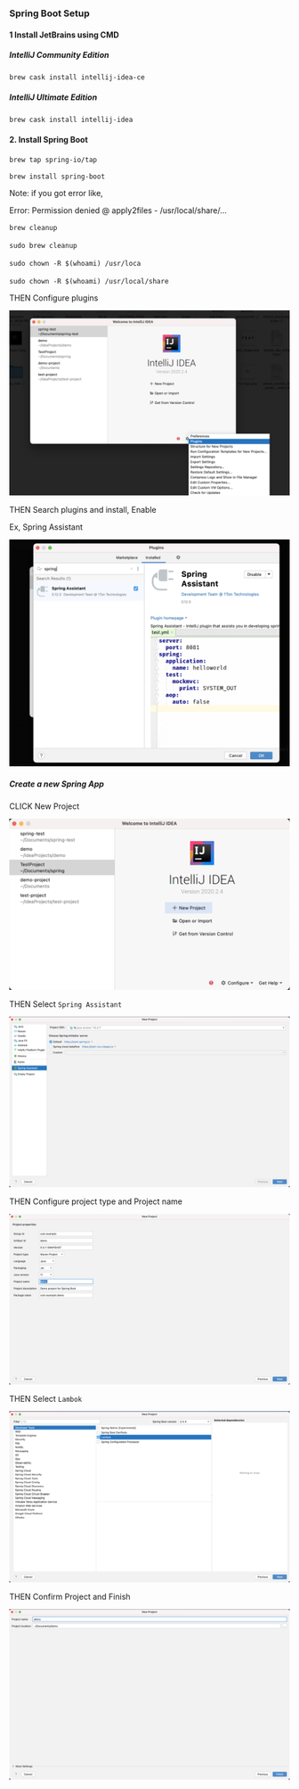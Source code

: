 ### Spring Boot Setup

#### 1 Install JetBrains using CMD

##### IntelliJ Community Edition

```
brew cask install intellij-idea-ce

```

##### IntelliJ Ultimate Edition

```
brew cask install intellij-idea

```

#### 2. Install Spring Boot

```
brew tap spring-io/tap

```

```
brew install spring-boot

```

Note: if you got error like,

Error: Permission denied @ apply2files - /usr/local/share/...

```
brew cleanup

sudo brew cleanup

sudo chown -R $(whoami) /usr/loca

sudo chown -R $(whoami) /usr/local/share
```

THEN Configure plugins

![Screenshot](plugins.png)


THEN Search plugins and install, Enable

Ex, Spring Assistant

![Screenshot](install-plugin.png)


##### Create a new Spring App

CLICK New Project

![Screenshot](create.png)


THEN Select `Spring Assistant`

![Screenshot](spring-assistant.png)

THEN Configure project type and Project name

![Screenshot](configure.project.png)


THEN Select `Lambok`

![Screenshot](lambok.png)

THEN Confirm Project and Finish

![Screenshoy](finish.png)







